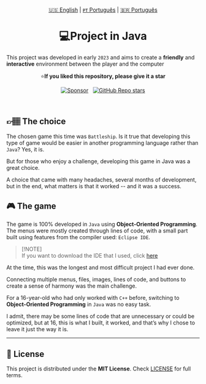 <!-- |||||||||||||||||||| EN - PT |||||||||||||||||||| -->
<p align='center'>
  <a href="https://github.com/dev-ggomes/batalha-naval-java/blob/main/README.md">🇺🇸 English</a> | 
  <a href="https://github.com/dev-ggomes/batalha-naval-java/blob/main/README-pt-pt.md">ᴘᴛ Português</a> | 
  <a href="https://github.com/dev-ggomes/batalha-naval-java/blob/main/README-pt-br.md">🇧🇷 Português</a>
</p>

<h1 align="center"> 💻Project in Java </h1>

<p align="center">
  
This project was developed in early `2023` and aims to create a **friendly** and **interactive** environment between the player and the computer
</p>

<p align='center'>
  ⭐<b>If you liked this repository, please give it a star</b>
</p>

<!-- |||||||||||||||||||| SPONSORS & STARS |||||||||||||||||||| -->
<p align='center'>
  <a href="https://github.com/sponsors/dev-ggomes"><img alt="Sponsor" src="https://img.shields.io/badge/sponsor-30363D?style=for-the-badge&logo=GitHub-Sponsors&logoColor=#white" /></a>
  &nbsp;
  <a href="#"><img alt="GitHub Repo stars" src="https://img.shields.io/github/stars/dev-ggomes/batalha-naval-java?style=for-the-badge" /></a>
</p>

<br>

## 👉🏽 The choice

<p>
  
  The chosen game this time was `Battleship`. Is it true that developing this type of game would be easier in another programming language rather than `Java`? Yes, it is.
  
</p>
<p>
  But for those who enjoy a challenge, developing this game in Java was a great choice.
</p>
<p>
  A choice that came with many headaches, several months of development, but in the end, what matters is that it worked -- and it was a success.
</p>

## 🎮 The game

<p>
  
  The game is 100% developed in `Java` using **Object-Oriented Programming**. The menus were mostly created through lines of code, with a small part built using features from the compiler used: `Eclipse IDE`. 
> [!NOTE]\
> If you want to download the IDE that I used, click [here](https://eclipseide.org)
</p>

<p>At the time, this was the longest and most difficult project I had ever done.</p>
<p>Connecting multiple menus, files, images, lines of code, and buttons to create a sense of harmony was the main challenge.</p>

<p>
  
  For a 16-year-old who had only worked with `C++` before, switching to **Object-Oriented Programming** in `Java` was no easy task.
</p>

<p>I admit, there may be some lines of code that are unnecessary or could be optimized, but at 16, this is what I built, it worked, and that’s why I chose to leave it just the way it is.</p>

---

<!-- |||||||||||||||||||| LICENSE |||||||||||||||||||| -->
## 📄 License

<p>
  
  This project is distributed under the **MIT License**. Check [LICENSE](https://github.com/dev-ggomes/batalha-naval-java?tab=MIT-1-ov-file) for full terms.

</p>
